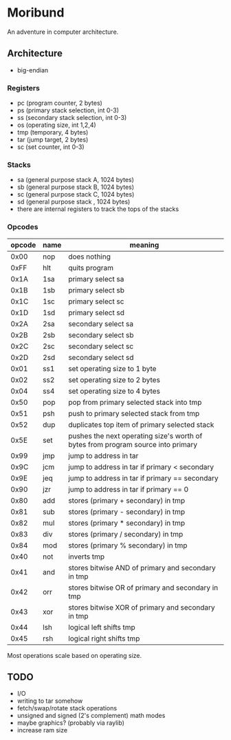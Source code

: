 # Moribund

An adventure in computer architecture.

## Architecture

- big-endian

### Registers

- pc (program counter, 2 bytes)
- ps (primary stack selection, int 0-3)
- ss (secondary stack selection, int 0-3)
- os (operating size, int 1,2,4)
- tmp (temporary, 4 bytes)
- tar (jump target, 2 bytes)
- sc (set counter, int 0-3)

### Stacks

- sa (general purpose stack A, 1024 bytes)
- sb (general purpose stack B, 1024 bytes)
- sc (general purpose stack C, 1024 bytes)
- sd (general purpose stack , 1024 bytes)
- there are internal registers to track the tops of the stacks

### Opcodes

| opcode | name | meaning |
|--------|------|---------|
| 0x00   | nop  | does nothing |
| 0xFF   | hlt  | quits program |
| 0x1A   | 1sa  | primary select sa |
| 0x1B   | 1sb  | primary select sb |
| 0x1C   | 1sc  | primary select sc |
| 0x1D   | 1sd  | primary select sd |
| 0x2A   | 2sa  | secondary select sa |
| 0x2B   | 2sb  | secondary select sb |
| 0x2C   | 2sc  | secondary select sc |
| 0x2D   | 2sd  | secondary select sd |
| 0x01   | ss1  | set operating size to 1 byte |
| 0x02   | ss2  | set operating size to 2 bytes |
| 0x04   | ss4  | set operating size to 4 bytes |
| 0x50   | pop  | pop from primary selected stack into tmp |
| 0x51   | psh  | push to primary selected stack from tmp |
| 0x52   | dup  | duplicates top item of primary selected stack |
| 0x5E   | set  | pushes the next operating size's worth of bytes from program source into primary |
| 0x99   | jmp  | jump to address in tar |
| 0x9C   | jcm  | jump to address in tar if primary < secondary |
| 0x9E   | jeq  | jump to address in tar if primary == secondary |
| 0x90   | jzr  | jump to address in tar if primary == 0 |
| 0x80   | add  | stores (primary + secondary) in tmp |
| 0x81   | sub  | stores (primary - secondary) in tmp |
| 0x82   | mul  | stores (primary * secondary) in tmp |
| 0x83   | div  | stores (primary / secondary) in tmp |
| 0x84   | mod  | stores (primary % secondary) in tmp |
| 0x40   | not  | inverts tmp |
| 0x41   | and  | stores bitwise AND of primary and secondary in tmp |
| 0x42   | orr  | stores bitwise OR of primary and secondary in tmp |
| 0x43   | xor  | stores bitwise XOR of primary and secondary in tmp |
| 0x44   | lsh  | logical left shifts tmp |
| 0x45   | rsh  | logical right shifts tmp |

Most operations scale based on operating size.

## TODO

- I/O
- writing to tar somehow
- fetch/swap/rotate stack operations
- unsigned and signed (2's complement) math modes
- maybe graphics? (probably via raylib)
- increase ram size
